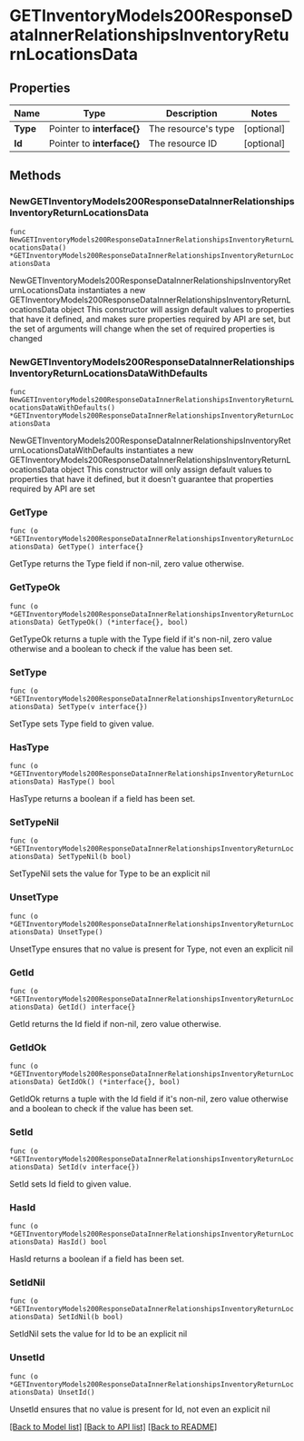 # GETInventoryModels200ResponseDataInnerRelationshipsInventoryReturnLocationsData

## Properties

Name | Type | Description | Notes
------------ | ------------- | ------------- | -------------
**Type** | Pointer to **interface{}** | The resource&#39;s type | [optional] 
**Id** | Pointer to **interface{}** | The resource ID | [optional] 

## Methods

### NewGETInventoryModels200ResponseDataInnerRelationshipsInventoryReturnLocationsData

`func NewGETInventoryModels200ResponseDataInnerRelationshipsInventoryReturnLocationsData() *GETInventoryModels200ResponseDataInnerRelationshipsInventoryReturnLocationsData`

NewGETInventoryModels200ResponseDataInnerRelationshipsInventoryReturnLocationsData instantiates a new GETInventoryModels200ResponseDataInnerRelationshipsInventoryReturnLocationsData object
This constructor will assign default values to properties that have it defined,
and makes sure properties required by API are set, but the set of arguments
will change when the set of required properties is changed

### NewGETInventoryModels200ResponseDataInnerRelationshipsInventoryReturnLocationsDataWithDefaults

`func NewGETInventoryModels200ResponseDataInnerRelationshipsInventoryReturnLocationsDataWithDefaults() *GETInventoryModels200ResponseDataInnerRelationshipsInventoryReturnLocationsData`

NewGETInventoryModels200ResponseDataInnerRelationshipsInventoryReturnLocationsDataWithDefaults instantiates a new GETInventoryModels200ResponseDataInnerRelationshipsInventoryReturnLocationsData object
This constructor will only assign default values to properties that have it defined,
but it doesn't guarantee that properties required by API are set

### GetType

`func (o *GETInventoryModels200ResponseDataInnerRelationshipsInventoryReturnLocationsData) GetType() interface{}`

GetType returns the Type field if non-nil, zero value otherwise.

### GetTypeOk

`func (o *GETInventoryModels200ResponseDataInnerRelationshipsInventoryReturnLocationsData) GetTypeOk() (*interface{}, bool)`

GetTypeOk returns a tuple with the Type field if it's non-nil, zero value otherwise
and a boolean to check if the value has been set.

### SetType

`func (o *GETInventoryModels200ResponseDataInnerRelationshipsInventoryReturnLocationsData) SetType(v interface{})`

SetType sets Type field to given value.

### HasType

`func (o *GETInventoryModels200ResponseDataInnerRelationshipsInventoryReturnLocationsData) HasType() bool`

HasType returns a boolean if a field has been set.

### SetTypeNil

`func (o *GETInventoryModels200ResponseDataInnerRelationshipsInventoryReturnLocationsData) SetTypeNil(b bool)`

 SetTypeNil sets the value for Type to be an explicit nil

### UnsetType
`func (o *GETInventoryModels200ResponseDataInnerRelationshipsInventoryReturnLocationsData) UnsetType()`

UnsetType ensures that no value is present for Type, not even an explicit nil
### GetId

`func (o *GETInventoryModels200ResponseDataInnerRelationshipsInventoryReturnLocationsData) GetId() interface{}`

GetId returns the Id field if non-nil, zero value otherwise.

### GetIdOk

`func (o *GETInventoryModels200ResponseDataInnerRelationshipsInventoryReturnLocationsData) GetIdOk() (*interface{}, bool)`

GetIdOk returns a tuple with the Id field if it's non-nil, zero value otherwise
and a boolean to check if the value has been set.

### SetId

`func (o *GETInventoryModels200ResponseDataInnerRelationshipsInventoryReturnLocationsData) SetId(v interface{})`

SetId sets Id field to given value.

### HasId

`func (o *GETInventoryModels200ResponseDataInnerRelationshipsInventoryReturnLocationsData) HasId() bool`

HasId returns a boolean if a field has been set.

### SetIdNil

`func (o *GETInventoryModels200ResponseDataInnerRelationshipsInventoryReturnLocationsData) SetIdNil(b bool)`

 SetIdNil sets the value for Id to be an explicit nil

### UnsetId
`func (o *GETInventoryModels200ResponseDataInnerRelationshipsInventoryReturnLocationsData) UnsetId()`

UnsetId ensures that no value is present for Id, not even an explicit nil

[[Back to Model list]](../README.md#documentation-for-models) [[Back to API list]](../README.md#documentation-for-api-endpoints) [[Back to README]](../README.md)


